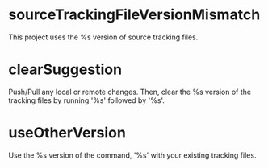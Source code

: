 # sourceTrackingFileVersionMismatch

This project uses the %s version of source tracking files.

# clearSuggestion

Push/Pull any local or remote changes. Then, clear the %s version of the tracking files by running '%s' followed by '%s'.

# useOtherVersion

Use the %s version of the command, '%s' with your existing tracking files.
